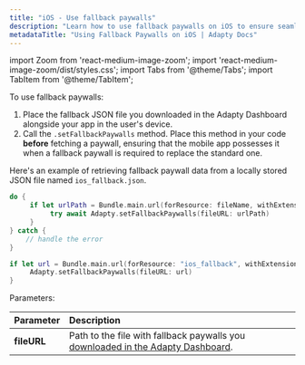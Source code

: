 ```yaml
---
title: "iOS - Use fallback paywalls"
description: "Learn how to use fallback paywalls on iOS to ensure seamless user experiences."
metadataTitle: "Using Fallback Paywalls on iOS | Adapty Docs"
---
```


import Zoom from 'react-medium-image-zoom';
import 'react-medium-image-zoom/dist/styles.css';
import Tabs from '@theme/Tabs'; 
import TabItem from '@theme/TabItem'; 

To use fallback paywalls:

1. Place the fallback JSON file you downloaded in the Adapty Dashboard alongside your app in the user's device.
2. Call the `.setFallbackPaywalls` method. Place this method in your code **before** fetching a paywall, ensuring that the mobile app possesses it when a fallback paywall is required to replace the standard one.

Here's an example of retrieving fallback paywall data from a locally stored JSON file named `ios_fallback.json`.

<Tabs groupId="current-os" queryString>
<TabItem value="Swift" label="Swift" default>

```swift showLineNumbers
do {
     if let urlPath = Bundle.main.url(forResource: fileName, withExtension: "json") {
          try await Adapty.setFallbackPaywalls(fileURL: urlPath)
     }
} catch {
    // handle the error
}
```
</TabItem>
<TabItem value="Swift-Callback" label="Swift" default>

```swift showLineNumbers
if let url = Bundle.main.url(forResource: "ios_fallback", withExtension: "json") {
     Adapty.setFallbackPaywalls(fileURL: url)
}
```
</TabItem>
</Tabs>


Parameters:

| Parameter   | Description                                                                                                                                                           |
| :---------- | :-------------------------------------------------------------------------------------------------------------------------------------------------------------------- |
| **fileURL** | Path to the file with fallback paywalls you [downloaded in the Adapty Dashboard](fallback-paywalls#download-fallback-paywalls-as-a-file-in-the-adapty-dashboard). |